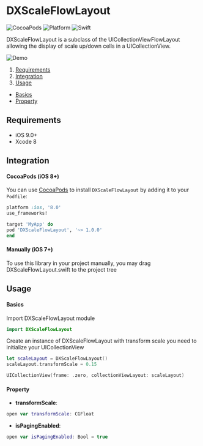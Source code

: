 # DXScaleFlowLayout

![CocoaPods](https://img.shields.io/cocoapods/v/DXScaleFlowLayout.svg)
![Platform](https://img.shields.io/badge/platforms-iOS%208.0+-333333.svg)
![Swift](https://img.shields.io/badge/Swift-4.2-orange.svg)

DXScaleFlowLayout is a subclass of the UICollectionViewFlowLayout allowing the display of scale up/down cells in a UICollectionView.

![Demo](https://github.com/SiriDx/DXScaleFlowLayout/blob/master/Resources/scaleflowlayout.gif)

1. [Requirements](#requirements)
2. [Integration](#integration)
3. [Usage](#usage)
- [Basics](#basics)
- [Property](#property)

## Requirements

- iOS 9.0+
- Xcode 8

## Integration

#### CocoaPods (iOS 8+)

You can use [CocoaPods](http://cocoapods.org/) to install `DXScaleFlowLayout` by adding it to your `Podfile`:

```ruby
platform :ios, '8.0'
use_frameworks!

target 'MyApp' do
pod 'DXScaleFlowLayout', '~> 1.0.0'
end
```

#### Manually (iOS 7+)

To use this library in your project manually, you may drag DXScaleFlowLayout.swift to the project tree

## Usage

#### Basics

Import DXScaleFlowLayout module

```swift
import DXScaleFlowLayout
```

Create an instance of DXScaleFlowLayout with transform scale you need to initialize your UICollectionView

```swift
let scaleLayout = DXScaleFlowLayout()
scaleLayout.transformScale = 0.15

UICollectionView(frame: .zero, collectionViewLayout: scaleLayout)
```

#### Property

- **transformScale**:

```swift
open var transformScale: CGFloat
```

- **isPagingEnabled**:

```swift
open var isPagingEnabled: Bool = true
```



